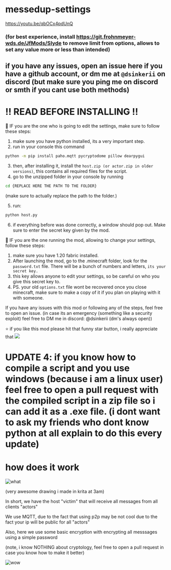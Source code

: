 # messedup-settings
https://youtu.be/qbOCx4pdUnQ

### (for best experience, install https://git.frohnmeyer-wds.de/JfMods/Slyde to remove limit from options, allows to set any value more or less than intended)

## if you have any issues, open an issue here if you have a github account, or dm me at `@dsinkerii` on discord (but make sure you ping me on discord or smth if you cant use both methods)

# ‼️ READ BEFORE INSTALLING ‼️

🔴 IF you are the one who is going to edit the settings, make sure to follow these steps:
1. make sure you have python installed, its a very important step.
2. run in your console this command
```bash
python -m pip install paho.mqtt pycryptodome pillow dearpygui 
```
3. then, after installing it, install the `host.zip (or actor.zip in older versions)`, this contains all required files for the script.
4. go to the unzipped folder in your console by running
```bash
cd {REPLACE HERE THE PATH TO THE FOLDER}
```
(make sure to actually replace the path to the folder.)

5. run:
```bash
python host.py
```
6. if everything before was done correctly, a window should pop out. Make sure to enter the secret key given by the mod.

🔴 IF you are the one running the mod, allowing to change your settings, follow these steps:
1. make sure you have 1.20 fabric installed.
2. After launching the mod, go to the .minecraft folder, look for the `password.txt` file. There will be a bunch of numbers and letters, `its your secret key.`
3. this key allows anyone to edit your settings, so be careful on who you give this secret key to.
4. PS. your old `options.txt` file wont be recovered once you close minecraft, make sure to make a copy of it if you plan on playing with it with someone.

If you have any issues with this mod or following any of the steps, feel free to open an issue.
(in case its an emergency (something like a security exploit) feel free to DM me in discord: @dsinkerii (dm's always open))

⭐ if you like this mod please hit that funny star button, i really appreciate that 
![](https://media.discordapp.net/attachments/1134600951999778940/1137065459196383403/image.png?width=20&height=20)

# UPDATE 4: if you know how to compile a script and you use windows (because i am a linux user) feel free to open a pull request with the compiled script in a zip file so i can add it as a .exe file. (i dont want to ask my friends who dont know python at all explain to do this every update)

# how does it work
![what](https://github.com/dsinkerii/messedup-settings/assets/104655906/626da6e5-8ea3-47a4-ba86-8cf079f68bc8)

(very awesome drawing i made in krita at 3am)

In short, we have the host "victim" that will receive all messages from all clients "actors"

We use MQTT, due to the fact that using p2p may be not cool due to the fact your ip will be public for all "actors"

Also, here we use some basic encryption with encrypting all messsages using a simple password

(note, i know NOTHING about cryptology, feel free to open a pull request in case you know how to make it better)




![wow](https://media.discordapp.net/attachments/1065674628636344420/1123644736922734632/makesweet-3nxz9e.gif?width=440&height=330)
